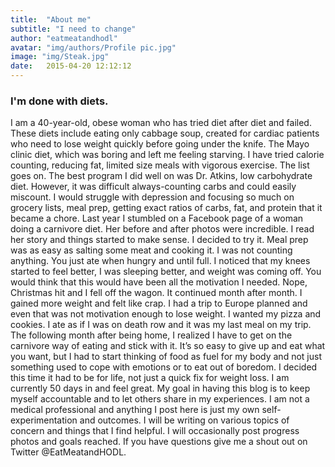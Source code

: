 ```yaml
---
title:  "About me"
subtitle: "I need to change"
author: "eatmeatandhodl"
avatar: "img/authors/Profile pic.jpg"
image: "img/Steak.jpg"
date:   2015-04-20 12:12:12
---
```


### I'm done with diets.
I am a 40-year-old, obese woman who has tried diet after diet and failed. These diets include eating only cabbage soup, created for cardiac patients who need to lose weight quickly before going under the knife. The Mayo clinic diet, which was boring and left me feeling starving. I have tried calorie counting, reducing fat, limited size meals with vigorous exercise.  The list goes on. The best program I did well on was Dr. Atkins, low carbohydrate diet. However, it was difficult always-counting carbs and could easily miscount. I would struggle with depression and focusing so much on grocery lists, meal prep, getting exact ratios of carbs, fat, and protein that it became a chore. Last year I stumbled on a Facebook page of a woman doing a carnivore diet. Her before and after photos were incredible. I read her story and things started to make sense. I decided to try it. Meal prep was as easy as salting some meat and cooking it. I was not counting anything. You just ate when hungry and until full. I noticed that my knees started to feel better, I was sleeping better, and weight was coming off. You would think that this would have been all the motivation I needed. Nope, Christmas hit and I fell off the wagon. It continued month after month. I gained more weight and felt like crap. I had a trip to Europe planned and even that was not motivation enough to lose weight. I wanted my pizza and cookies. I ate as if I was on death row and it was my last meal on my trip. The following month after being home, I realized I have to get on the carnivore way of eating and stick with it. It’s so easy to give up and eat what you want, but I had to start thinking of food as fuel for my body and not just something used to cope with emotions or to eat out of boredom. I decided this time it had to be for life, not just a quick fix for weight loss. I am currently 50 days in and feel great. My goal in having this blog is to keep myself accountable and to let others share in my experiences. I am not a medical professional and anything I post here is just my own self-experimentation and outcomes. I will be writing on various topics of concern and things that I find helpful. I will occasionally post progress photos and goals reached. If you have questions give me a shout out on Twitter @EatMeatandHODL.
